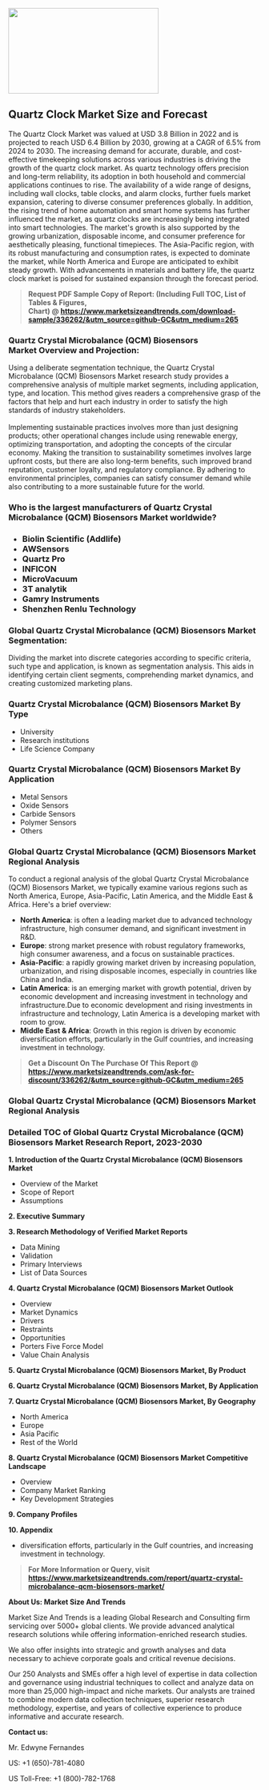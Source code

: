 <p><img class="alignnone size-medium wp-image-20088" src="https://ffe5etoiles.com/wp-content/uploads/2024/12/MST1-300x171.png" alt="" width="300" height="171" /></p><h2>Quartz Clock Market Size and Forecast</h2><p>The Quartz Clock Market was valued at USD 3.8 Billion in 2022 and is projected to reach USD 6.4 Billion by 2030, growing at a CAGR of 6.5% from 2024 to 2030. The increasing demand for accurate, durable, and cost-effective timekeeping solutions across various industries is driving the growth of the quartz clock market. As quartz technology offers precision and long-term reliability, its adoption in both household and commercial applications continues to rise. The availability of a wide range of designs, including wall clocks, table clocks, and alarm clocks, further fuels market expansion, catering to diverse consumer preferences globally. In addition, the rising trend of home automation and smart home systems has further influenced the market, as quartz clocks are increasingly being integrated into smart technologies. The market's growth is also supported by the growing urbanization, disposable income, and consumer preference for aesthetically pleasing, functional timepieces. The Asia-Pacific region, with its robust manufacturing and consumption rates, is expected to dominate the market, while North America and Europe are anticipated to exhibit steady growth. With advancements in materials and battery life, the quartz clock market is poised for sustained expansion through the forecast period.</p></p><blockquote id="" class=""><strong>Request PDF Sample Copy of Report: (Including Full TOC, List of Tables &amp; Figures, Chart)&nbsp;@&nbsp;<strong><a href="https://www.marketsizeandtrends.com/download-sample/336262/&utm_source=github-GC&utm_medium=265" target="_blank">https://www.marketsizeandtrends.com/download-sample/336262/&utm_source=github-GC&utm_medium=265</a></strong></strong></blockquote><h3 id="" class="">Quartz Crystal Microbalance (QCM) Biosensors Market&nbsp;Overview and Projection:</h3><p id="" class="">Using a deliberate segmentation technique, the Quartz Crystal Microbalance (QCM) Biosensors Market research study provides a comprehensive analysis of multiple market segments, including application, type, and location. This method gives readers a comprehensive grasp of the factors that help and hurt each industry in order to satisfy the high standards of industry stakeholders. <br /> <br />Implementing sustainable practices involves more than just designing products; other operational changes include using renewable energy, optimizing transportation, and adopting the concepts of the circular economy. Making the transition to sustainability sometimes involves large upfront costs, but there are also long-term benefits, such improved brand reputation, customer loyalty, and regulatory compliance. By adhering to environmental principles, companies can satisfy consumer demand while also contributing to a more sustainable future for the world.</p><h3 id="" class="">Who is the largest manufacturers of&nbsp;Quartz Crystal Microbalance (QCM) Biosensors Market worldwide?</h3><h3 class=""><p><ul><li>Biolin Scientific (Addlife) </li><li> AWSensors </li><li> Quartz Pro </li><li> INFICON </li><li> MicroVacuum </li><li> 3T analytik </li><li> Gamry Instruments </li><li> Shenzhen Renlu Technology</li></ul></p></h3><h3 id="" class="">Global&nbsp;Quartz Crystal Microbalance (QCM) Biosensors Market Segmentation:</h3><p id="" class="">Dividing the market into discrete categories according to specific criteria, such type and application, is known as segmentation analysis. This aids in identifying certain client segments, comprehending market dynamics, and creating customized marketing plans.</p><h3 id="" class="">Quartz Crystal Microbalance (QCM) Biosensors Market&nbsp;By Type</h3><p><p><ul><li>University</li><li> Research institutions</li><li> Life Science Company</p></li></ul></p></p><h3 id="" class="">Quartz Crystal Microbalance (QCM) Biosensors Market&nbsp;By Application</h3><p class=""><p><ul><li>Metal Sensors</li><li> Oxide Sensors</li><li> Carbide Sensors</li><li> Polymer Sensors</li><li> Others</li></ul></p></p><h3 id="" class="">Global Quartz Crystal Microbalance (QCM) Biosensors Market Regional Analysis</h3><p id="" class="">To conduct a regional analysis of the global Quartz Crystal Microbalance (QCM) Biosensors Market, we typically examine various regions such as North America, Europe, Asia-Pacific, Latin America, and the Middle East &amp; Africa. Here's a brief overview:</p><ul><li><strong>North America</strong>: is often a leading market due to advanced technology infrastructure, high consumer demand, and significant investment in R&amp;D.</li><li><strong>Europe</strong>: strong market presence with robust regulatory frameworks, high consumer awareness, and a focus on sustainable practices.</li><li><strong>Asia-Pacific</strong>: a rapidly growing market driven by increasing population, urbanization, and rising disposable incomes, especially in countries like China and India.</li><li><strong>Latin America</strong>: is an emerging market with growth potential, driven by economic development and increasing investment in technology and infrastructure.Due to economic development and rising investments in infrastructure and technology, Latin America is a developing market with room to grow.</li><li><strong>Middle East &amp; Africa</strong>: Growth in this region is driven by economic diversification efforts, particularly in the Gulf countries, and increasing investment in technology.</li></ul><blockquote id="" class=""><strong>Get a Discount On The Purchase Of This Report @ <strong><a href="https://www.marketsizeandtrends.com/ask-for-discount/336262/&utm_source=github-GC&utm_medium=265" target="_blank">https://www.marketsizeandtrends.com/ask-for-discount/336262/&utm_source=github-GC&utm_medium=265</a></strong></strong></blockquote><h3 id="" class="">Global Quartz Crystal Microbalance (QCM) Biosensors Market Regional Analysis</h3><h3 id="" class="">Detailed TOC of Global Quartz Crystal Microbalance (QCM) Biosensors Market Research Report, 2023-2030</h3><p id="" class=""><strong>1. Introduction of the Quartz Crystal Microbalance (QCM) Biosensors Market</strong></p><ul><li>Overview of the Market</li><li>Scope of Report</li><li>Assumptions</li></ul><p id="" class=""><strong>2. Executive Summary</strong></p><p id="" class=""><strong>3. Research Methodology of Verified Market Reports</strong></p><ul><li>Data Mining</li><li>Validation</li><li>Primary Interviews</li><li>List of Data Sources</li></ul><p id="" class=""><strong>4. Quartz Crystal Microbalance (QCM) Biosensors Market Outlook</strong></p><ul><li>Overview</li><li>Market Dynamics</li><li>Drivers</li><li>Restraints</li><li>Opportunities</li><li>Porters Five Force Model</li><li>Value Chain Analysis</li></ul><p id="" class=""><strong>5. Quartz Crystal Microbalance (QCM) Biosensors Market, By Product</strong></p><p id="" class=""><strong>6. Quartz Crystal Microbalance (QCM) Biosensors Market, By Application</strong></p><p id="" class=""><strong>7. Quartz Crystal Microbalance (QCM) Biosensors Market, By Geography</strong></p><ul><li>North America</li><li>Europe</li><li>Asia Pacific</li><li>Rest of the World</li></ul><p id="" class=""><strong>8. Quartz Crystal Microbalance (QCM) Biosensors Market Competitive Landscape</strong></p><ul><li>Overview</li><li>Company Market Ranking</li><li>Key Development Strategies</li></ul><p id="" class=""><strong>9. Company Profiles</strong></p><p id="" class=""><strong>10. Appendix</strong></p><ul><li>diversification efforts, particularly in the Gulf countries, and increasing investment in technology.</li></ul><blockquote id="" class=""><strong>For More Information or Query, visit <strong><strong><a href="https://www.marketsizeandtrends.com/report/quartz-crystal-microbalance-qcm-biosensors-market/" target="_blank">https://www.marketsizeandtrends.com/report/quartz-crystal-microbalance-qcm-biosensors-market/</a></strong></strong></strong></blockquote><p id="" class=""><strong>About Us: Market Size And Trends</strong></p><p id="" class="">Market Size And Trends is a leading Global Research and Consulting firm servicing over 5000+ global clients. We provide advanced analytical research solutions while offering information-enriched research studies.</p><p id="" class="">We also offer insights into strategic and growth analyses and data necessary to achieve corporate goals and critical revenue decisions.</p><p id="" class="">Our 250 Analysts and SMEs offer a high level of expertise in data collection and governance using industrial techniques to collect and analyze data on more than 25,000 high-impact and niche markets. Our analysts are trained to combine modern data collection techniques, superior research methodology, expertise, and years of collective experience to produce informative and accurate research.</p><p id="" class=""><strong>Contact us:</strong></p><p id="" class="">Mr. Edwyne Fernandes</p><p id="" class="">US: +1 (650)-781-4080</p><p id="" class="">US Toll-Free: +1 (800)-782-1768</p>
